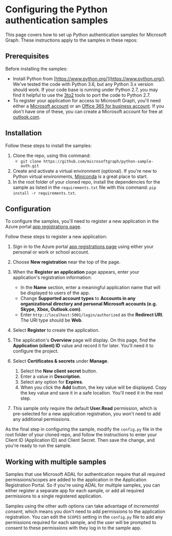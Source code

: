# Configuring the Python authentication samples

This page covers how to set up Python authentication samples for Microsoft Graph. These instructions apply to the samples in these repos:

## Prerequisites

Before installing the samples:

* Install Python from [https://www.python.org/](https://www.python.org/). We've tested the code with Python 3.6, but any Python 3.x version should work. If your code base is running under Python 2.7, you may find it helpful to use the [3to2](https://pypi.python.org/pypi/3to2) tools to port the code to Python 2.7.
* To register your application for access to Microsoft Graph, you'll need either a [Microsoft account](https://www.outlook.com) or an [Office 365 for business account](https://msdn.microsoft.com/en-us/office/office365/howto/setup-development-environment#bk_Office365Account). If you don't have one of these, you can create a Microsoft account for free at [outlook.com](https://www.outlook.com).

## Installation

Follow these steps to install the samples:

1. Clone the repo, using this command:
    * ```git clone https://github.com/microsoftgraph/python-sample-auth.git```
2. Create and activate a virtual environment (optional). If you're new to Python virtual environments, [Miniconda](https://conda.io/miniconda.html) is a great place to start.
3. In the root folder of your cloned repo, install the dependencies for the sample as listed in the ```requirements.txt``` file with this command: ```pip install -r requirements.txt```.

## Configuration

To configure the samples, you'll need to register a new application in the Azure portal [app registrations page](https://go.microsoft.com/fwlink/?linkid=2083908).

Follow these steps to register a new application:

1. Sign in to the Azure portal [app registrations page](https://go.microsoft.com/fwlink/?linkid=2083908) using either your personal or work or school account.

2. Choose **New registration** near the top of the page.

3. When the **Register an application** page appears, enter your application's registration information:
    * In the **Name** section, enter a meaningful application name that will be displayed to users of the app.
    * Change **Supported account types** to **Accounts in any organizational directory and personal Microsoft accounts (e.g. Skype, Xbox, Outlook.com)**.
    * Enter `http://localhost:5001/login/authorized` as the **Redirect URI**. The URI type should be **Web**.

4. Select **Register** to create the application.

5. The application's **Overview** page will display. On this page, find the **Application (client) ID** value and record it for later. You'll need it to configure the project.

6. Select **Certificates & secrets** under **Manage**.
    1. Select the **New client secret** button.
    2. Enter a value in **Description**.
    3. Select any option for **Expires**.
    4. When you click the **Add** button, the key value will be displayed. Copy the key value and save it in a safe location. You'll need it in the next step.

7. This sample only require the default **User.Read** permission, which is pre-selected for a new application registration, you won't need to add any additional permissions.

As the final step in configuring the sample, modify the ```config.py``` file in the root folder of your cloned repo, and follow the instructions to enter your Client ID (Application ID) and Client Secret. Then save the change, and you're ready to run the sample.

## Working with multiple samples

Samples that use Microsoft ADAL for authentication require that all required permissions/scopes are added to the application in the Application Registration Portal. So if you're using ADAL for multiple samples, you can either register a separate app for each sample, or add all required permissions to a single registered application.

Samples using the other auth options can take advantage of _incremental consent_, which means you don't need to add permissions to the application registration. You can edit the ```SCOPES``` setting in the ```config.py``` file to add any permissions required for each sample, and the user will be prompted to consent to these permissions with they log in to the sample app.
